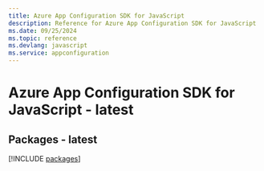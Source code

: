 ```yaml
---
title: Azure App Configuration SDK for JavaScript
description: Reference for Azure App Configuration SDK for JavaScript
ms.date: 09/25/2024
ms.topic: reference
ms.devlang: javascript
ms.service: appconfiguration
---
```

# Azure App Configuration SDK for JavaScript - latest
## Packages - latest
[!INCLUDE [packages](app-configuration-index.md)]
